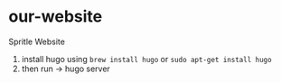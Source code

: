 # our-website
Spritle Website

1. install hugo using `brew install hugo` or `sudo apt-get install hugo`
2. then run -> hugo server
